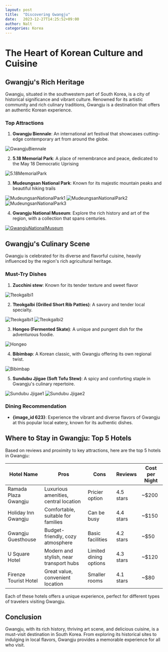 ```yaml
---
layout: post
title:  "Discovering Gwangju"
date:   2023-12-27T14:25:52+09:00
author: Nalt
categories: Korea
---
```


# The Heart of Korean Culture and Cuisine
## Gwangju's Rich Heritage

Gwangju, situated in the southwestern part of South Korea, is a city of historical significance and vibrant culture. Renowned for its artistic community and rich culinary traditions, Gwangju is a destination that offers an authentic Korean experience.

### Top Attractions

1. **Gwangju Biennale**: An international art festival that showcases cutting-edge contemporary art from around the globe.
<img src="//127.0.0.1:4000/photos/Gwangju/GwangjuBiennale.png" title="GwangjuBiennale">

2. **5.18 Memorial Park**: A place of remembrance and peace, dedicated to the May 18 Democratic Uprising 
<img src="//127.0.0.1:4000/photos/Gwangju/5.18MemorialPark.jpeg" title="5.18MemorialPark">

3. **Mudeungsan National Park**: Known for its majestic mountain peaks and beautiful hiking trails 
<img src="//127.0.0.1:4000/photos/Gwangju/MudeungsanNationalPark1.jpg" title="MudeungsanNationalPark1">
<img src="//127.0.0.1:4000/photos/Gwangju/MudeungsanNationalPark2.jpg" title="MudeungsanNationalPark2">
<img src="//127.0.0.1:4000/photos/Gwangju/MudeungsanNationalPark3.jpg" title="MudeungsanNationalPark3">

4. **Gwangju National Museum**: Explore the rich history and art of the region, with a collection that spans centuries.
<a href="https://postfiles.pstatic.net/MjAyMTA4MTZfMjUw/MDAxNjI5MTE2NTUxNTEw.DlvKsLUJwYzWtkYIugI0oRq3-gOnC9HFTdbWj_qHL7Yg.uqzF257dANxW-rQeDuOXallmL0hlZ7XivIZHXVUW5SIg.JPEG.rnrnoook/861475565342863.jpg?type=w773" data-title="Gwangju-National-Museum">
    <img src="https://postfiles.pstatic.net/MjAyMTA4MTZfMjUw/MDAxNjI5MTE2NTUxNTEw.DlvKsLUJwYzWtkYIugI0oRq3-gOnC9HFTdbWj_qHL7Yg.uqzF257dANxW-rQeDuOXallmL0hlZ7XivIZHXVUW5SIg.JPEG.rnrnoook/861475565342863.jpg?type=w773" title="GwangjuNationalMuseum">
</a>

## Gwangju's Culinary Scene

Gwangju is celebrated for its diverse and flavorful cuisine, heavily influenced by the region's rich agricultural heritage.

### Must-Try Dishes

1. **Zucchini stew**: Known for its tender texture and sweet flavor
<img src="https://search.pstatic.net/common/?src=http%3A%2F%2Fblogfiles.naver.net%2FMjAyMDEyMjNfMjIw%2FMDAxNjA4NzIzMjk3NjY5.xC5t95ESlN1B4rS6tt9LpfzOz4bM1vtuYJj0WxC5LdAg.8N3J87GSoKWPP2Z8K3dINN4qo1Spo20HajcmHDHH1qkg.PNG.oskin671022%2FDSC_4062.png&type=sc960_832" title="Tteokgalbi1">

2. **Tteokgalbi (Grilled Short Rib Patties)**: A savory and tender local specialty.
<img src="https://search.pstatic.net/common/?src=http%3A%2F%2Fblogfiles.naver.net%2FMjAyMzA0MDFfMTk5%2FMDAxNjgwMzE1Mzc2MTE4.lI05BEiRBWpRIfa8XTVrWTWDm6rdNUQTmxkWYVG6wrAg.svRY9aCrDn9CSbzOq7LLRefRmggk3m957lCHt6weXLgg.JPEG.jarong2002%2F6CD83896-3DBA-43E3-A600-BC1D2780C5EB.jpg&type=sc960_832" title="Tteokgalbi1">

<img src="https://search.pstatic.net/common/?src=http%3A%2F%2Fblogfiles.naver.net%2FMjAxOTExMDFfMTE0%2FMDAxNTcyNTkyNzU0Mjg4.-qJ2zh2-gVyOqRYGXNPhGAHkGlrB5i9ZlDqiI9G-UW8g.OCA11pcyBGp3_MGeQH5iAYuZwdLFYhYffUkrJ63AJvwg.JPEG.ajrrhwmfrlrh%2F%25B1%25A4%25C1%25D6_%25BC%25DB%25C1%25A4%25BF%25AA_%25B8%25C0%25C1%25FD_%25BA%25FB%25B0%25ED%25C0%25BB%25B6%25B1%25B0%25A5%25BA%25F1__%25288%2529.JPG&type=sc960_832" title="Tteokgalbi2">

3. **Hongeo (Fermented Skate)**: A unique and pungent dish for the adventurous foodie.
<img src="https://search.pstatic.net/common/?src=http%3A%2F%2Fblogfiles.naver.net%2FMjAyMDA0MTJfNDEg%2FMDAxNTg2NzAwODQxOTk5.oxrfnq4TWUV8XwZcS0ch5g6GDH8VZxy-XTR8qFu_XZUg.dX-56BGhtBITGkX5GwKieYLlICLG-BG7uX1_IJVc_P8g.JPEG.bigi4330%2FKakaoTalk_20200412_225625305.jpg&type=sc960_832" title="Hongeo">

4. **Bibimbap**: A Korean classic, with Gwangju offering its own regional twist.
<img src="https://search.pstatic.net/sunny/?src=http%3A%2F%2Fcfile216.uf.daum.net%2Fimage%2F27638149547B3CB52FA1AD&type=sc960_832" title="Bibimbap">

5. **Sundubu Jjigae (Soft Tofu Stew)**: A spicy and comforting staple in Gwangju's culinary repertoire.
<img src="https://search.pstatic.net/common/?src=http%3A%2F%2Fblogfiles.naver.net%2F20130622_165%2Fo_luvp_1371864458311HUcxw_JPEG%2FCAM03070.jpg&type=sc960_832" title="Sundubu Jjigae1">
<img src="https://search.pstatic.net/common/?src=http%3A%2F%2Fblogfiles.naver.net%2FMjAyMDA5MTdfMTE4%2FMDAxNjAwMzAwODk5NDM0.9wQXsLNcEqh7kJmZdYVRgL_ZBEtQDZsrMYXAbffZzSMg.mmGcTeJtsPaA5ozr3mlkQ2eTDHUN29hqvbX4zbBPV4kg.JPEG.joah3837%2FIMG_2956.jpg&type=sc960_832" title="Sundubu Jjigae2">

### Dining Recommendation

- **{image_id 623}**: Experience the vibrant and diverse flavors of Gwangju at this popular local eatery, known for its authentic dishes.

## Where to Stay in Gwangju: Top 5 Hotels

Based on reviews and proximity to key attractions, here are the top 5 hotels in Gwangju:

| Hotel Name | Pros | Cons | Reviews | Cost per Night |
|------------|------|------|---------|----------------|
| Ramada Plaza Gwangju | Luxurious amenities, central location | Pricier option | 4.5 stars | ~$200 |
| Holiday Inn Gwangju | Comfortable, suitable for families | Can be busy | 4.4 stars | ~$150 |
| Gwangju Guesthouse | Budget-friendly, cozy atmosphere | Basic facilities | 4.2 stars | ~$50 |
| U Square Hotel | Modern and stylish, near transport hubs | Limited dining options | 4.3 stars | ~$120 |
| Firenze Tourist Hotel | Great value, convenient location | Smaller rooms | 4.1 stars | ~$80 |

Each of these hotels offers a unique experience, perfect for different types of travelers visiting Gwangju.

## Conclusion

Gwangju, with its rich history, thriving art scene, and delicious cuisine, is a must-visit destination in South Korea. From exploring its historical sites to indulging in local flavors, Gwangju provides a memorable experience for all who visit.
